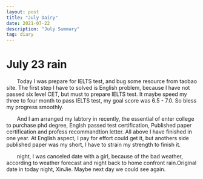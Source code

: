 ```yaml
---
layout: post
title: "July Dairy"
date: 2021-07-22 
description: "July Summary"
tag: diary 
---   
```

# July 23 rain

<p style="text-indent:2em">
    Today I was prepare for IELTS test, and bug some resource from taobao site. The first step I have to solved is English problem, because I have not passed six level CET, but must to prepare IELTS test. It maybe speed my three to four month to pass IELTS test, my goal score was 6.5 - 7.0. So bless my progress smoothly. 
</p>
<p style="text-indent:2em">
    And I am arranged my labtory in recently, the essential of enter college to purchase phd degree, Englsh passed test certification, Published paper certification and profess recommandtion letter. All above I have finished in one year. At English aspect, I pay for effort could get it, but anothers side published paper was my short, I have to strain my strength to  finish it.
</p>
<p style="text-indent:2em">
    night, I was canceled date with a girl, because of the bad weather, according to weather forecast and night back to home confront rain.Original date in today night, XinJie. Maybe next day we could see again. 
</p>


